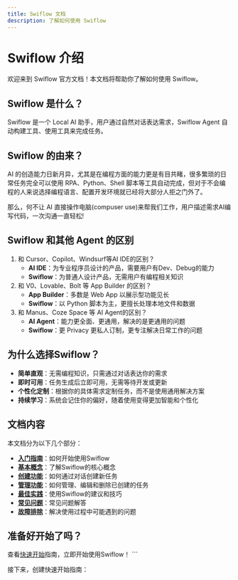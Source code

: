 ```yaml
---
title: Swiflow 文档
description: 了解如何使用 Swiflow
---
```


# Swiflow 介绍

欢迎来到 Swiflow 官方文档！本文档将帮助你了解如何使用 Swiflow。

## Swiflow 是什么？

Swiflow 是一个 Local AI 助手，用户通过自然对话表达需求，Swiflow Agent 自动构建工具、使用工具来完成任务。

## Swiflow 的由来？

AI 的创造能力日新月异，尤其是在编程方面的能力更是有目共睹，很多繁琐的日常任务完全可以使用 RPA、Python、Shell 脚本等工具自动完成，但对于不会编程的人来说选择编程语言、配置开发环境就已经将大部分人拒之门外了。

那么，何不让 AI 直接操作电脑(compuser use)来帮我们工作，用户描述需求AI编写代码，一次沟通一直轻松!

## Swiflow 和其他 Agent 的区别

1. 和 Cursor、Copilot、Windsurf等AI IDE的区别？
    - **AI IDE**：为专业程序员设计的产品，需要用户有Dev、Debug的能力
    - **Swiflow**：为普通人设计产品，无需用户有编程相关知识
2. 和 V0、Lovable、Bolt 等 App Builder 的区别？
    - **App Builder**：多数是 Web App 以展示型功能见长
    - **Swiflow**：以 Python 脚本为主，更擅长处理本地文件和数据
3. 和 Manus、Coze Space 等 AI Agent的区别？
    - **AI Agent**：能力更全面、更通用，解决的是更通用的问题
    - **Swiflow**：更 Privacy 更私人订制，更专注解决日常工作的问题

## 为什么选择Swiflow？

- **简单直观**：无需编程知识，只需通过对话表达你的需求
- **即时可用**：任务生成后立即可用，无需等待开发或更新
- **个性化定制**：根据你的具体需求定制任务，而不是使用通用解决方案
- **持续学习**：系统会记住你的偏好，随着使用变得更加智能和个性化

## 文档内容

本文档分为以下几个部分：

- **[入门指南](/docs/getting-started)**：如何开始使用Swiflow
- **[基本概念](/docs/concepts)**：了解Swiflow的核心概念
- **[创建功能](/docs/creating-features)**：如何通过对话创建新任务
- **[管理功能](/docs/managing-features)**：如何管理、编辑和删除已创建的任务
- **[最佳实践](/docs/best-practices)**：使用Swiflow的建议和技巧
- **[常见问题](/docs/faq)**：常见问题解答
- **[故障排除](/docs/troubleshooting)**：解决使用过程中可能遇到的问题

## 准备好开始了吗？

查看[快速开始](/docs/getting-started)指南，立即开始使用Swiflow！
\`\`\`

接下来，创建快速开始指南：

